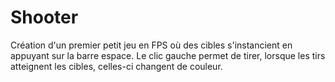 # Shooter

Création d'un premier petit jeu en FPS où des cibles s'instancient en appuyant sur la barre espace. Le clic gauche permet de tirer, lorsque les tirs atteignent les cibles, celles-ci changent de couleur.
